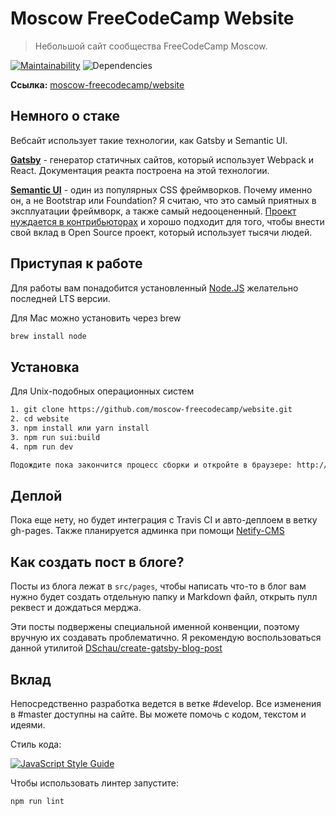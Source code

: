 # Moscow FreeCodeCamp Website

> Небольшой сайт сообщества FreeCodeCamp Moscow.

[![Maintainability](https://api.codeclimate.com/v1/badges/1886fdce2deec4c2caf3/maintainability)](https://codeclimate.com/github/moscow-freecodecamp/website/maintainability)
![Dependencies](https://david-dm.org/moscow-freecodecamp/website.svg)

**Ссылка:** [moscow-freecodecamp/website](http://moscow-freecodecamp.github.io/website/)

## Немного о стаке

Вебсайт использует такие технологии, как Gatsby и Semantic UI.

**[Gatsby](https://www.gatsbyjs.org/)** - генератор статичных сайтов, который использует Webpack и React. Документация реакта построена на этой технологии.

**[Semantic UI](http://react.semantic-ui.com/)** - один из популярных CSS фреймворков. Почему именно он, а не Bootstrap или Foundation? Я считаю, что это самый приятных в эксплуатации фреймворк, а также самый недооцененный. [Проект нуждается в контрибьюторах](https://github.com/Semantic-Org/Semantic-UI/issues) и хорошо подходит для того, чтобы внести свой вклад в Open Source проект, который использует тысячи людей.

## Приступая к работе
Для работы вам понадобится установленный [Node.JS](https://nodejs.org/en/download/) желательно последней LTS версии.

Для Mac можно установить через brew

```bash
brew install node
```

## Установка

Для Unix-подобных операционных систем

```bash
1. git clone https://github.com/moscow-freecodecamp/website.git
2. cd website
3. npm install или yarn install
3. npm run sui:build
4. npm run dev

Подождите пока закончится процесс сборки и откройте в браузере: http://localhost:8000/
```

## Деплой

Пока еще нету, но будет интеграция с Travis CI и авто-деплоем в ветку gh-pages. Также планируется админка при помощи [Netify-CMS](https://www.netlifycms.org/)

## Как создать пост в блоге?

Посты из блога лежат в ```src/pages```, чтобы написать что-то в блог вам нужно будет создать отдельную папку и Markdown файл, открыть пулл реквест и дождаться мерджа.

Эти посты подвержены специальной именной конвенции, поэтому вручную их создавать проблематично. Я рекомендую воспользоваться данной утилитой [DSchau/create-gatsby-blog-post](https://github.com/DSchau/create-gatsby-blog-post)

## Вклад

Непосредственно разработка ведется в ветке #develop. Все изменения в #master доступны на сайте. Вы можете помочь с кодом, текстом и идеями.

Стиль кода:

[![JavaScript Style Guide](https://cdn.rawgit.com/standard/standard/master/badge.svg)](https://github.com/standard/standard)

Чтобы использовать линтер запустите:

```bash
npm run lint
```

